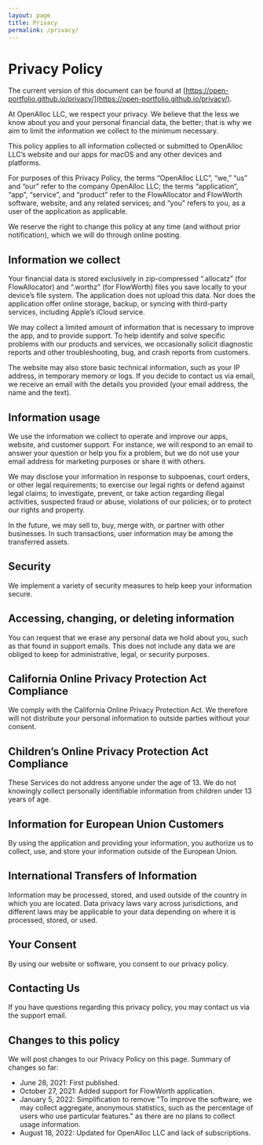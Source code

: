```yaml
---
layout: page
title: Privacy
permalink: /privacy/
---
```


# Privacy Policy

The current version of this document can be found at [https://open-portfolio.github.io/privacy/](https://open-portfolio.github.io/privacy/).

At OpenAlloc LLC, we respect your privacy. We believe that the less we know about you and your personal financial data, the better; that is why we aim to limit the information we collect to the minimum necessary. 

This policy applies to all information collected or submitted to OpenAlloc LLC’s website and our apps for macOS and any other devices and platforms.

For purposes of this Privacy Policy, the terms “OpenAlloc LLC”, “we,” “us” and “our” refer to the company OpenAlloc LLC; the terms “application“, “app”, “service”, and “product” refer to the FlowAllocator and FlowWorth software, website, and any related services; and “you” refers to you, as a user of the application as applicable.

We reserve the right to change this policy at any time (and without prior notification), which we will do through online posting. 

## Information we collect

Your financial data is stored exclusively in zip-compressed “.allocatz” (for FlowAllocator) and “.worthz” (for FlowWorth) files you save locally to your device’s file system. The application does not upload this data. Nor does the application offer online storage, backup, or syncing with third-party services, including Apple’s iCloud service.

We may collect a limited amount of information that is necessary to improve the app, and to provide support. To help identify and solve specific problems with our products and services, we occasionally solicit diagnostic reports and other troubleshooting, bug, and crash reports from customers. 

The website may also store basic technical information, such as your IP address, in temporary memory or logs. If you decide to contact us via email, we receive an email with the details you provided (your email address, the name and the text). 

## Information usage

We use the information we collect to operate and improve our apps, website, and customer support. For instance, we will respond to an email to answer your question or help you fix a problem, but we do not use your email address for marketing purposes or share it with others.

We may disclose your information in response to subpoenas, court orders, or other legal requirements; to exercise our legal rights or defend against legal claims; to investigate, prevent, or take action regarding illegal activities, suspected fraud or abuse, violations of our policies; or to protect our rights and property.

In the future, we may sell to, buy, merge with, or partner with other businesses. In such transactions, user information may be among the transferred assets.

## Security

We implement a variety of security measures to help keep your information secure. 

## Accessing, changing, or deleting information

You can request that we erase any personal data we hold about you, such as that found in support emails. This does not include any data we are obliged to keep for administrative, legal, or security purposes.

## California Online Privacy Protection Act Compliance

We comply with the California Online Privacy Protection Act. We therefore will not distribute your personal information to outside parties without your consent.

## Children’s Online Privacy Protection Act Compliance

These Services do not address anyone under the age of 13. We do not knowingly collect personally identifiable information from children under 13 years of age.

## Information for European Union Customers

By using the application and providing your information, you authorize us to collect, use, and store your information outside of the European Union.

## International Transfers of Information

Information may be processed, stored, and used outside of the country in which you are located. Data privacy laws vary across jurisdictions, and different laws may be applicable to your data depending on where it is processed, stored, or used.

## Your Consent

By using our website or software, you consent to our privacy policy.

## Contacting Us

If you have questions regarding this privacy policy, you may contact us via the support email.

## Changes to this policy

We will post changes to our Privacy Policy on this page. Summary of changes so far:

* June 28, 2021: First published.
* October 27, 2021: Added support for FlowWorth application.
* January 5, 2022: Simplification to remove "To improve the software, we may collect aggregate, anonymous statistics, such as the percentage of users who use particular features." as there are no plans to collect usage information.
* August 18, 2022: Updated for OpenAlloc LLC and lack of subscriptions.
